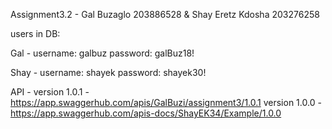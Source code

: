 Assignment3.2 - Gal Buzaglo 203886528 & Shay Eretz Kdosha 203276258

users in DB:

Gal -
username: galbuz
password: galBuz18!

Shay -
username: shayek
password: shayek30!

API -
version 1.0.1 - https://app.swaggerhub.com/apis/GalBuzi/assignment3/1.0.1
version 1.0.0 - https://app.swaggerhub.com/apis-docs/ShayEK34/Example/1.0.0
